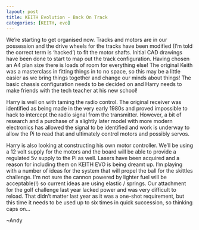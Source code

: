 ```yaml
---
layout: post
title: KEITH Evolution - Back On Track
categories: [KEITH, evo]
---
```


We’re starting to get organised now. Tracks and motors are in our possession and the drive wheels for the tracks have been modified (I’m told the correct term is ‘hacked’) to fit the motor shafts.
Initial CAD drawings have been done to start to map out the track configuration. Having chosen an A4 plan size there is loads of room for everything else!
The original Keith was a masterclass in fitting things in to no space, so this may be a little easier  as we bring things together and change our minds about things!
The basic chassis configuration needs to be decided on and Harry needs to make friends with the tech teacher at his new school!

Harry is well on with taming the radio control. The original receiver was identified as being made in the very early 1980s and proved impossible to hack to intercept the radio signal from the transmitter.
However, a bit of research and a purchase of a slightly later model with more modern electronics has allowed the signal to be identified and work is underway to allow the Pi to read that and ultimately control motors and possibly servos.

Harry is also looking at constructing his own motor controller.
We’ll be using a 12 volt supply for the motors and the board will be able to provide a regulated 5v supply to the Pi as well.
Lasers have been acquired and a reason for including them on KEITH EVO is being dreamt up.
I’m playing with a number of ideas for the system that will propel the ball for the skittles challenge.
I'm not sure the cannon powered by lighter fuel will be acceptable(!) so current ideas are using elastic / springs.
Our attachment for the golf challenge last year lacked power and was very difficult to reload.
That didn’t matter last year as it was a one-shot requirement, but this time it needs to be used up to six times in quick succession, so thinking caps on…

~Andy